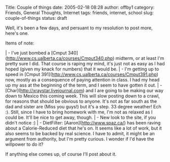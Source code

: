 Title: Couple of things
date: 2005-02-18 08:28
author: offby1
category: Friends, General Thoughts, Internet
tags: friends, internet, school
slug: couple-of-things
status: draft

Well, it's been a few days, and persuant to my resolution to post more, here's one.

Items of note:

| - I've just bombed a \[Cmput 340\](<http://www.cs.ualberta.ca/courses/Cmput340.php>) midterm, or at least I'm pretty sure I did. That course is raping my mind, it's just not as easy as I had hoped (given my knack for numbers) that it would be.
| - I'm getting up to speed in \[Cmput 391\](<http://www.cs.ualberta.ca/courses/Cmput391.php>) now, mostly as a consequence of paying attention in class. I had my head up my ass at the beginning of the term, and I seem to have gotten it out.
| - \[Char\](<http://xraystar.livejournal.com>) and I are going to be making our way down to Mexico this coming week. This will slow posting down to a crawl, for reasons that should be obvious to anyone. It's not as far south as the dad and sister are (Miss you guys!) but it's a step. 33 degree weather! Ech :). Still, since I have to bring homework with me, I'm not as relaxed as I could be. It'll be nice to get away, though.
| - New look to the site, if you didn't notice :)
| - DietFilter: \[Aaron\](<http://www.spaz.ca/>) has been raving about a Calorie-Reduced diet that he's on. It seems like a lot of work, but it also seems to be backed by real science. I have to admit, it might be an argument from authority, but I'm pretty curious. I wonder if I'd have the willpower to do it?

If anything else comes up, of course I'll post about it.
